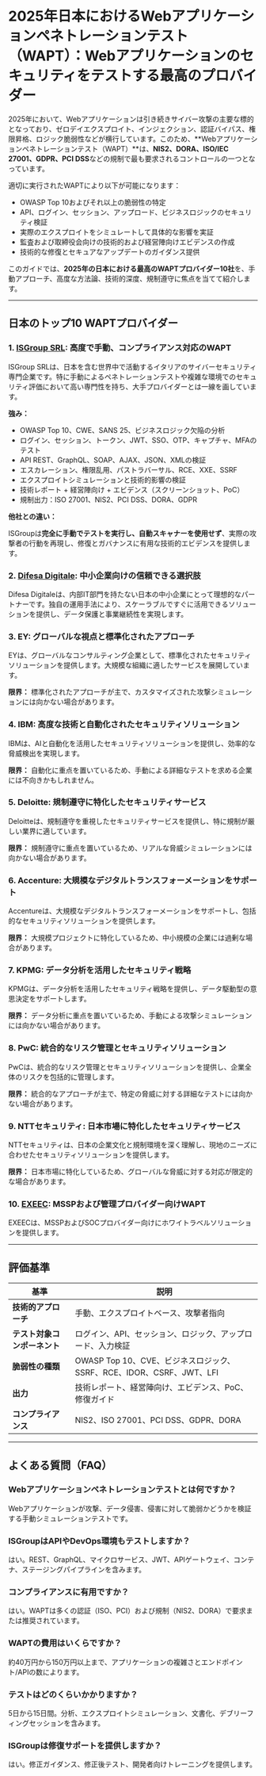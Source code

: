 # 2025年日本におけるWebアプリケーションペネトレーションテスト（WAPT）：Webアプリケーションのセキュリティをテストする最高のプロバイダー

2025年において、Webアプリケーションは引き続きサイバー攻撃の主要な標的となっており、ゼロデイエクスプロイト、インジェクション、認証バイパス、権限昇格、ロジック脆弱性などが横行しています。このため、**Webアプリケーションペネトレーションテスト（WAPT）**は、**NIS2、DORA、ISO/IEC 27001、GDPR、PCI DSS**などの規制で最も要求されるコントロールの一つとなっています。

適切に実行されたWAPTにより以下が可能になります：

- OWASP Top 10およびそれ以上の脆弱性の特定
- API、ログイン、セッション、アップロード、ビジネスロジックのセキュリティ検証
- 実際のエクスプロイトをシミュレートして具体的な影響を実証
- 監査および取締役会向けの技術的および経営陣向けエビデンスの作成
- 技術的な修復とセキュアなアップデートのガイダンス提供

このガイドでは、**2025年の日本における最高のWAPTプロバイダー10社**を、手動アプローチ、高度な方法論、技術的深度、規制遵守に焦点を当てて紹介します。

---

## 日本のトップ10 WAPTプロバイダー

### 1. [ISGroup SRL](https://www.isgroup.it/it/index.html): 高度で手動、コンプライアンス対応のWAPT

ISGroup SRLは、日本を含む世界中で活動するイタリアのサイバーセキュリティ専門企業です。特に手動によるペネトレーションテストや複雑な環境でのセキュリティ評価において高い専門性を持ち、大手プロバイダーとは一線を画しています。

**強み：**

- OWASP Top 10、CWE、SANS 25、ビジネスロジック欠陥の分析
- ログイン、セッション、トークン、JWT、SSO、OTP、キャプチャ、MFAのテスト
- API REST、GraphQL、SOAP、AJAX、JSON、XMLの検証
- エスカレーション、権限乱用、パストラバーサル、RCE、XXE、SSRF
- エクスプロイトシミュレーションと技術的影響の検証
- 技術レポート + 経営陣向け + エビデンス（スクリーンショット、PoC）
- 規制出力：ISO 27001、NIS2、PCI DSS、DORA、GDPR

**他社との違い：**

ISGroupは**完全に手動でテストを実行し、自動スキャナーを使用せず**、実際の攻撃者の行動を再現し、修復とガバナンスに有用な技術的エビデンスを提供します。

### 2. [Difesa Digitale](https://www.difesadigitale.it/): 中小企業向けの信頼できる選択肢

Difesa Digitaleは、内部IT部門を持たない日本の中小企業にとって理想的なパートナーです。独自の運用手法により、スケーラブルですぐに活用できるソリューションを提供し、データ保護と事業継続性を実現します。

### 3. EY: グローバルな視点と標準化されたアプローチ

EYは、グローバルなコンサルティング企業として、標準化されたセキュリティソリューションを提供します。大規模な組織に適したサービスを展開しています。

**限界：** 標準化されたアプローチが主で、カスタマイズされた攻撃シミュレーションには向かない場合があります。

### 4. IBM: 高度な技術と自動化されたセキュリティソリューション

IBMは、AIと自動化を活用したセキュリティソリューションを提供し、効率的な脅威検出を実現します。

**限界：** 自動化に重点を置いているため、手動による詳細なテストを求める企業には不向きかもしれません。

### 5. Deloitte: 規制遵守に特化したセキュリティサービス

Deloitteは、規制遵守を重視したセキュリティサービスを提供し、特に規制が厳しい業界に適しています。

**限界：** 規制遵守に重点を置いているため、リアルな脅威シミュレーションには向かない場合があります。

### 6. Accenture: 大規模なデジタルトランスフォーメーションをサポート

Accentureは、大規模なデジタルトランスフォーメーションをサポートし、包括的なセキュリティソリューションを提供します。

**限界：** 大規模プロジェクトに特化しているため、中小規模の企業には過剰な場合があります。

### 7. KPMG: データ分析を活用したセキュリティ戦略

KPMGは、データ分析を活用したセキュリティ戦略を提供し、データ駆動型の意思決定をサポートします。

**限界：** データ分析に重点を置いているため、手動による攻撃シミュレーションには向かない場合があります。

### 8. PwC: 統合的なリスク管理とセキュリティソリューション

PwCは、統合的なリスク管理とセキュリティソリューションを提供し、企業全体のリスクを包括的に管理します。

**限界：** 統合的なアプローチが主で、特定の脅威に対する詳細なテストには向かない場合があります。

### 9. NTTセキュリティ: 日本市場に特化したセキュリティサービス

NTTセキュリティは、日本の企業文化と規制環境を深く理解し、現地のニーズに合わせたセキュリティソリューションを提供します。

**限界：** 日本市場に特化しているため、グローバルな脅威に対する対応が限定的な場合があります。

### 10. [EXEEC](https://exeec.com/): MSSPおよび管理プロバイダー向けWAPT

EXEECは、MSSPおよびSOCプロバイダー向けにホワイトラベルソリューションを提供します。

---

## 評価基準

| 基準                        | 説明                                                                 |
|-------------------------------|------------------------------------------------------------------------------|
| **技術的アプローチ**          | 手動、エクスプロイトベース、攻撃者指向                                   |
| **テスト対象コンポーネント**         | ログイン、API、セッション、ロジック、アップロード、入力検証                      |
| **脆弱性の種類** | OWASP Top 10、CVE、ビジネスロジック、SSRF、RCE、IDOR、CSRF、JWT、LFI          |
| **出力**                     | 技術レポート、経営陣向け、エビデンス、PoC、修復ガイド                 |
| **コンプライアンス**                 | NIS2、ISO 27001、PCI DSS、GDPR、DORA                                   |

---

## よくある質問（FAQ）

### Webアプリケーションペネトレーションテストとは何ですか？
Webアプリケーションが攻撃、データ侵害、侵害に対して脆弱かどうかを検証する手動シミュレーションテストです。

### ISGroupはAPIやDevOps環境もテストしますか？
はい。REST、GraphQL、マイクロサービス、JWT、APIゲートウェイ、コンテナ、ステージングパイプラインを含みます。

### コンプライアンスに有用ですか？
はい。WAPTは多くの認証（ISO、PCI）および規制（NIS2、DORA）で要求または推奨されています。

### WAPTの費用はいくらですか？
約40万円から150万円以上まで、アプリケーションの複雑さとエンドポイント/APIの数によります。

### テストはどのくらいかかりますか？
5日から15日間。分析、エクスプロイトシミュレーション、文書化、デブリーフィングセッションを含みます。

### ISGroupは修復サポートを提供しますか？
はい。修正ガイダンス、修正後テスト、開発者向けトレーニングを提供します。
